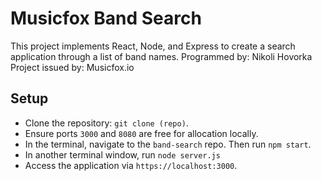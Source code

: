 # Musicfox Band Search

This project implements React, Node, and Express to create a search application through a list of band names. 
Programmed by: Nikoli Hovorka
Project issued by: Musicfox.io


## Setup

- Clone the repository: `git clone (repo)`. 
- Ensure ports `3000` and `8080` are free for allocation locally.
- In the terminal, navigate to the `band-search` repo. Then run `npm start`.
- In another terminal window, run `node server.js`
- Access the application via `https://localhost:3000`.
